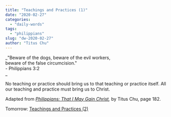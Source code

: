 ```yaml
---
title: "Teachings and Practices (1)"
date: "2020-02-27"
categories: 
  - "daily-words"
tags: 
  - "philippians"
slug: "dw-2020-02-27"
author: "Titus Chu"
---
```


_"Beware of the dogs, beware of the evil workers,  
beware of the false circumcision."  
\- Philippians 3:2  
_

No teaching or practice should bring us to that teaching or practice itself. All our teaching and practice must bring us to Christ.

Adapted from _[Philippians: That I May Gain Christ](/book-philippians "Go to the listing for this book."),_ by Titus Chu, page 182.

Tomorrow: [Teachings and Practices (2)](/dw-2020-02-28)

